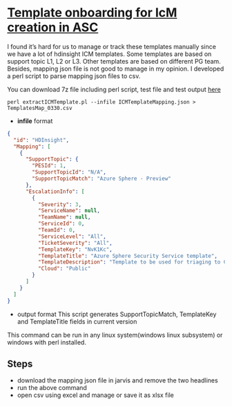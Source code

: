 # [Template onboarding for IcM creation in ASC](https://azuresupportcenterdocs.azurewebsites.net/developers/asc/icm-integration.html)



I found it’s hard for us to manage or track these templates manually since we have a lot of hdinsight ICM templates. Some templates are based on support topic L1, L2 or L3. Other templates are based on different PG team. Besides, mapping json file is not good to manage in my opinion. I developed a perl script to parse mapping json files to csv. 

You can download 7z file including perl script, test file and test output [here](https://microsoft-my.sharepoint.com/:u:/p/linjzhu/EUNKRqup1TpPvTG2PyDtuH0BaonbSPI6d_BjmeX9KYIMiA?e=hlDRls)

```
perl extractICMTemplate.pl --infile ICMTemplateMapping.json > TemplatesMap_0330.csv
```

- **infile** format
```json
{
  "id": "HDInsight",
  "Mapping": [
    {
      "SupportTopic": {
        "PESId": 1,
        "SupportTopicId": "N/A",
        "SupportTopicMatch": "Azure Sphere - Preview"
      },
      "EscalationInfo": [
        {
          "Severity": 3,
          "ServiceName": null,
          "TeamName": null,
          "ServiceId": 0,
          "TeamId": 0,
          "ServiceLevel": "All",
          "TicketSeverity": "All",
          "TemplateKey": "NvK1Kc",
          "TemplateTitle": "Azure Sphere Security Service template",
          "TemplateDescription": "Template to be used for triaging to CSS folks in azure sphere security service group",
          "Cloud": "Public"
        }
      ]
    }
  ]
}
```
- output format
This script generates SupportTopicMatch, TemplateKey and TemplateTitle fields in current version

This command can be run in any linux system(windows linux subsystem) or windows with perl installed.

## Steps
- download the mapping json file in jarvis and remove the two headlines
- run the above command
- open csv using excel and manage or save it as xlsx file